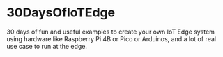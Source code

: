 # 30DaysOfIoTEdge
30 days of fun and useful examples to create your own IoT Edge system using hardware like Raspberry Pi 4B or Pico or Arduinos, and a lot of real use case to run at the edge.
